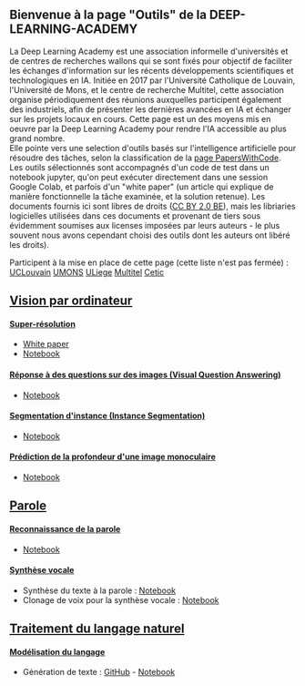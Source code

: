## Bienvenue à la page "Outils" de la DEEP-LEARNING-ACADEMY

La Deep Learning Academy est une association informelle d'universités et de centres de recherches wallons qui se sont fixés pour objectif de faciliter les échanges d'information sur les récents développements scientifiques et technologiques en IA. Initiée en 2017 par l'Université Catholique de Louvain, l'Université de Mons, et le centre de recherche Multitel, cette association organise périodiquement des réunions auxquelles participent également des industriels, afin de présenter les dernières avancées en IA et échanger sur les projets locaux en cours.
Cette page est un des moyens mis en oeuvre par la Deep Learning Academy pour rendre l'IA accessible au plus grand nombre.  
Elle pointe vers une selection d'outils basés sur l'intelligence artificielle pour résoudre des tâches, selon la classification de la  [page PapersWithCode](https://paperswithcode.com/sota). Les outils sélectionnés sont accompagnés d'un code de test dans un notebook jupyter, qu'on peut exécuter directement dans une session Google Colab, et parfois d'un "white paper" (un article qui explique de manière fonctionnelle la tâche examinée, et la solution retenue). 
Les documents fournis ici sont libres de droits ([CC BY 2.0 BE](https://creativecommons.org/licenses/by/2.0/be/)), mais les libriaries logicielles utilisées dans ces documents et provenant de tiers sous évidemment soumises aux licenses imposées par leurs auteurs - le plus souvent nous avons cependant choisi des outils dont les auteurs ont libéré les droits). 

Participent à la mise en place de cette page (cette liste n'est pas fermée) : 
[UCLouvain](http://uclouvain.be) [UMONS](/images/umons.png) [ULiege](http://www.uliege.be) [Multitel](https://www.multitel.be) [Cetic](https://www.cetic.be/)

## [Vision par ordinateur](https://paperswithcode.com/area/computer-vision)
#### [Super-résolution](https://paperswithcode.com/task/super-resolution)
* [White paper](https://docs.google.com/document/d/1XUFQAgdzNDIg7zXevipnMst7eMTujhB0y_XNJYEhWgY/edit?usp=sharing)
* [Notebook](https://colab.research.google.com/drive/1x7wHaiJ-_rPfRqz1DcRJ_Hbq61t6lFKi)

#### [Réponse à des questions sur des images (Visual Question Answering)](https://paperswithcode.com/task/visual-question-answering)
* [Notebook](https://github.com/numediart/Visual-Question-Answering)
#### [Segmentation d'instance (Instance Segmentation)](https://paperswithcode.com/task/instance-segmentation)
* [Notebook](https://github.com/numediart/InstanceSegmentation)
#### [Prédiction de la profondeur d'une image monoculaire](https://paperswithcode.com/task/monocular-depth-estimation)
* [Notebook](https://colab.research.google.com/drive/18VnxzAmFutrGK-FT6FxPITjMoT3wylgU)
## [Parole](https://paperswithcode.com/area/speech)
#### [Reconnaissance de la parole](https://paperswithcode.com/task/speech-recognition)
* [Notebook](https://colab.research.google.com/drive/1Z6VIRZ_sX314hyev3Gm5gBqvm1wQVo-a)

#### [Synthèse vocale](https://paperswithcode.com/task/speech-synthesis)
* Synthèse du texte à la parole : [Notebook](https://colab.research.google.com/drive/11okUcZmPmSJF8bWqUn_Ae4XI7urHLPs-)
* Clonage de voix pour la synthèse vocale : [Notebook](https://colab.research.google.com/drive/1WERg0eK9mVZYSbE0faQM4VH3NTdrOuUS)

## [Traitement du langage naturel](https://paperswithcode.com/area/natural-language-processing)
#### [Modélisation du langage](https://paperswithcode.com/task/language-modelling)
* Génération de texte : [GitHub](https://github.com/numediart/Text-Generation) - [Notebook](https://colab.research.google.com/drive/1d4Ffe-cR6TWDgUYDInTUqUTqk1-SyP9O#scrollTo=hFWa2On1yoZy)
